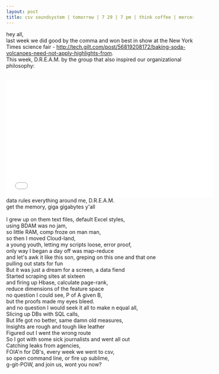 ```yaml
---
layout: post
title: csv soundsystem | tomorrow | 7 29 | 7 pm | think coffee | mercer + 4th
---
```



hey all,
<br/>
last week we did good by the comma and won best in show at the New York Times science fair - http://tech.gilt.com/post/56819208172/baking-soda-volcanoes-need-not-apply-highlights-from.
<br/>
This week, D.R.E.A.M. by the group that also inspired our organizational philosophy:<br/>
<br/>
<iframe width="560" height="315" src="//www.youtube.com/embed/PBwAxmrE194" frameborder="0" allowfullscreen></iframe>
<br/>
data rules everything around me, D.R.E.A.M.<br/>
get the memory, giga gigabytes y'all<br/>
<br/>
I grew up on them text files, default Excel styles,<br/>
using BDAM was no jam,<br/>
so little RAM, comp froze on man man,<br/>
so then I moved Cloud-land,<br/>
a young youth, letting my scripts loose, error proof,<br/>
only way I began a day off was map-reduce<br/>
and let's awk it like this son, greping on this one and that one<br/>
pulling out stats for fun<br/>
But it was just a dream for a screen, a data fiend<br/>
Started scraping sites at sixteen<br/>
and firing up Hbase, calculate page-rank,<br/>
reduce dimensions of the feature space<br/>
no question I could see, P of A given B,<br/>
but the proofs made my eyes bleed.<br/>
and no question I would seek it all to make n equal all,<br/>
Slicing up DBs with SQL calls,<br/>
But life got no better, same damn old measures,<br/>
Insights are rough and tough like leather<br/>
Figured out I went the wrong route<br/>
So I got with some sick journalists and went all out<br/>
Catching leaks from agencies,<br/>
FOIA'n for DB's, every week we went to csv,<br/>
so open command line, or fire up sublime,<br/>
g-git-POW, and join us, wont you now?<br/>
